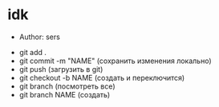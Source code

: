 # idk
* Author: sers
- git add .
- git commit -m "NAME" (сохранить изменения локально)
- git push (загрузить в git)
- git checkout -b NAME (создать и переключится)
- git branch (посмотреть все)
- git branch NAME (создать)